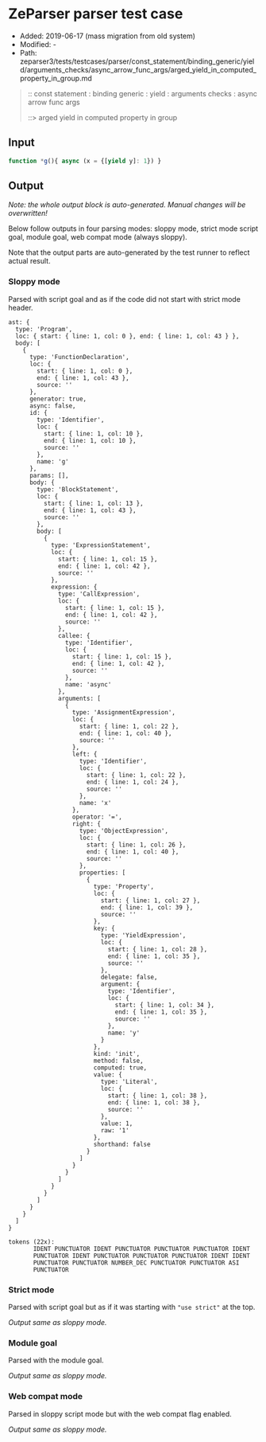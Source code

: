 # ZeParser parser test case

- Added: 2019-06-17 (mass migration from old system)
- Modified: -
- Path: zeparser3/tests/testcases/parser/const_statement/binding_generic/yield/arguments_checks/async_arrow_func_args/arged_yield_in_computed_property_in_group.md

> :: const statement : binding generic : yield : arguments checks : async arrow func args
>
> ::> arged yield in computed property in group

## Input

`````js
function *g(){ async (x = {[yield y]: 1}) }
`````

## Output

_Note: the whole output block is auto-generated. Manual changes will be overwritten!_

Below follow outputs in four parsing modes: sloppy mode, strict mode script goal, module goal, web compat mode (always sloppy).

Note that the output parts are auto-generated by the test runner to reflect actual result.

### Sloppy mode

Parsed with script goal and as if the code did not start with strict mode header.

`````
ast: {
  type: 'Program',
  loc: { start: { line: 1, col: 0 }, end: { line: 1, col: 43 } },
  body: [
    {
      type: 'FunctionDeclaration',
      loc: {
        start: { line: 1, col: 0 },
        end: { line: 1, col: 43 },
        source: ''
      },
      generator: true,
      async: false,
      id: {
        type: 'Identifier',
        loc: {
          start: { line: 1, col: 10 },
          end: { line: 1, col: 10 },
          source: ''
        },
        name: 'g'
      },
      params: [],
      body: {
        type: 'BlockStatement',
        loc: {
          start: { line: 1, col: 13 },
          end: { line: 1, col: 43 },
          source: ''
        },
        body: [
          {
            type: 'ExpressionStatement',
            loc: {
              start: { line: 1, col: 15 },
              end: { line: 1, col: 42 },
              source: ''
            },
            expression: {
              type: 'CallExpression',
              loc: {
                start: { line: 1, col: 15 },
                end: { line: 1, col: 42 },
                source: ''
              },
              callee: {
                type: 'Identifier',
                loc: {
                  start: { line: 1, col: 15 },
                  end: { line: 1, col: 42 },
                  source: ''
                },
                name: 'async'
              },
              arguments: [
                {
                  type: 'AssignmentExpression',
                  loc: {
                    start: { line: 1, col: 22 },
                    end: { line: 1, col: 40 },
                    source: ''
                  },
                  left: {
                    type: 'Identifier',
                    loc: {
                      start: { line: 1, col: 22 },
                      end: { line: 1, col: 24 },
                      source: ''
                    },
                    name: 'x'
                  },
                  operator: '=',
                  right: {
                    type: 'ObjectExpression',
                    loc: {
                      start: { line: 1, col: 26 },
                      end: { line: 1, col: 40 },
                      source: ''
                    },
                    properties: [
                      {
                        type: 'Property',
                        loc: {
                          start: { line: 1, col: 27 },
                          end: { line: 1, col: 39 },
                          source: ''
                        },
                        key: {
                          type: 'YieldExpression',
                          loc: {
                            start: { line: 1, col: 28 },
                            end: { line: 1, col: 35 },
                            source: ''
                          },
                          delegate: false,
                          argument: {
                            type: 'Identifier',
                            loc: {
                              start: { line: 1, col: 34 },
                              end: { line: 1, col: 35 },
                              source: ''
                            },
                            name: 'y'
                          }
                        },
                        kind: 'init',
                        method: false,
                        computed: true,
                        value: {
                          type: 'Literal',
                          loc: {
                            start: { line: 1, col: 38 },
                            end: { line: 1, col: 38 },
                            source: ''
                          },
                          value: 1,
                          raw: '1'
                        },
                        shorthand: false
                      }
                    ]
                  }
                }
              ]
            }
          }
        ]
      }
    }
  ]
}

tokens (22x):
       IDENT PUNCTUATOR IDENT PUNCTUATOR PUNCTUATOR PUNCTUATOR IDENT
       PUNCTUATOR IDENT PUNCTUATOR PUNCTUATOR PUNCTUATOR IDENT IDENT
       PUNCTUATOR PUNCTUATOR NUMBER_DEC PUNCTUATOR PUNCTUATOR ASI
       PUNCTUATOR
`````

### Strict mode

Parsed with script goal but as if it was starting with `"use strict"` at the top.

_Output same as sloppy mode._

### Module goal

Parsed with the module goal.

_Output same as sloppy mode._

### Web compat mode

Parsed in sloppy script mode but with the web compat flag enabled.

_Output same as sloppy mode._

